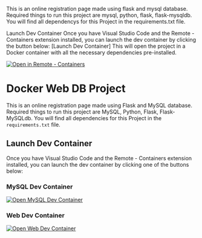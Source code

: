 This is an online registration page made using flask and mysql database.
Required things to run this project are mysql, python, flask, flask-mysqldb. 
You will find all dependencys for this Project in the requirements.txt file.

Launch Dev Container
Once you have Visual Studio Code and the Remote - Containers extension installed, you can launch the dev container by clicking the button below:
[Launch Dev Container]
This will open the project in a Docker container with all the necessary dependencies pre-installed.

[
    ![Open in Remote - Containers](
        https://xebia.com/wp-content/uploads/2023/11/v1.svg    )
](
    https://vscode.dev/redirect?url=vscode://ms-vscode-remote.remote-containers/cloneInVolume?url=https://github.com/Darki8/docker-web-db-main.git
)


# Docker Web DB Project

This is an online registration page made using Flask and MySQL database.
Required things to run this project are MySQL, Python, Flask, Flask-MySQLdb.
You will find all dependencies for this Project in the `requirements.txt` file.

## Launch Dev Container

Once you have Visual Studio Code and the Remote - Containers extension installed, you can launch the dev container by clicking one of the buttons below:

### MySQL Dev Container

[![Open MySQL Dev Container](https://xebia.com/wp-content/uploads/2023/11/v1.svg)](vscode://ms-vscode-remote.remote-containers/cloneInVolume?url=https://github.com/Darki8/docker-web-db-main.git&path=.devcontainer/mysql-src)

### Web Dev Container

[![Open Web Dev Container](https://xebia.com/wp-content/uploads/2023/11/v1.svg)](vscode://ms-vscode-remote.remote-containers/cloneInVolume?url=https://github.com/Darki8/docker-web-db-main.git&path=.devcontainer/web-container)
